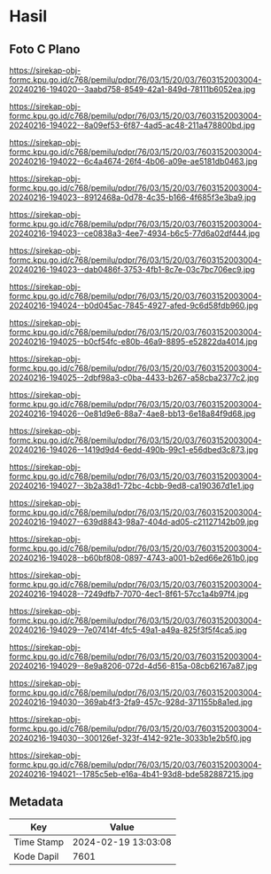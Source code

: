 # Hasil

## Foto C Plano

https://sirekap-obj-formc.kpu.go.id/c768/pemilu/pdpr/76/03/15/20/03/7603152003004-20240216-194020--3aabd758-8549-42a1-849d-78111b6052ea.jpg

https://sirekap-obj-formc.kpu.go.id/c768/pemilu/pdpr/76/03/15/20/03/7603152003004-20240216-194022--8a09ef53-6f87-4ad5-ac48-211a478800bd.jpg

https://sirekap-obj-formc.kpu.go.id/c768/pemilu/pdpr/76/03/15/20/03/7603152003004-20240216-194022--6c4a4674-26f4-4b06-a09e-ae5181db0463.jpg

https://sirekap-obj-formc.kpu.go.id/c768/pemilu/pdpr/76/03/15/20/03/7603152003004-20240216-194023--8912468a-0d78-4c35-b166-4f685f3e3ba9.jpg

https://sirekap-obj-formc.kpu.go.id/c768/pemilu/pdpr/76/03/15/20/03/7603152003004-20240216-194023--ce0838a3-4ee7-4934-b6c5-77d6a02df444.jpg

https://sirekap-obj-formc.kpu.go.id/c768/pemilu/pdpr/76/03/15/20/03/7603152003004-20240216-194023--dab0486f-3753-4fb1-8c7e-03c7bc706ec9.jpg

https://sirekap-obj-formc.kpu.go.id/c768/pemilu/pdpr/76/03/15/20/03/7603152003004-20240216-194024--b0d045ac-7845-4927-afed-9c6d58fdb960.jpg

https://sirekap-obj-formc.kpu.go.id/c768/pemilu/pdpr/76/03/15/20/03/7603152003004-20240216-194025--b0cf54fc-e80b-46a9-8895-e52822da4014.jpg

https://sirekap-obj-formc.kpu.go.id/c768/pemilu/pdpr/76/03/15/20/03/7603152003004-20240216-194025--2dbf98a3-c0ba-4433-b267-a58cba2377c2.jpg

https://sirekap-obj-formc.kpu.go.id/c768/pemilu/pdpr/76/03/15/20/03/7603152003004-20240216-194026--0e81d9e6-88a7-4ae8-bb13-6e18a84f9d68.jpg

https://sirekap-obj-formc.kpu.go.id/c768/pemilu/pdpr/76/03/15/20/03/7603152003004-20240216-194026--1419d9d4-6edd-490b-99c1-e56dbed3c873.jpg

https://sirekap-obj-formc.kpu.go.id/c768/pemilu/pdpr/76/03/15/20/03/7603152003004-20240216-194027--3b2a38d1-72bc-4cbb-9ed8-ca190367d1e1.jpg

https://sirekap-obj-formc.kpu.go.id/c768/pemilu/pdpr/76/03/15/20/03/7603152003004-20240216-194027--639d8843-98a7-404d-ad05-c21127142b09.jpg

https://sirekap-obj-formc.kpu.go.id/c768/pemilu/pdpr/76/03/15/20/03/7603152003004-20240216-194028--b60bf808-0897-4743-a001-b2ed66e261b0.jpg

https://sirekap-obj-formc.kpu.go.id/c768/pemilu/pdpr/76/03/15/20/03/7603152003004-20240216-194028--7249dfb7-7070-4ec1-8f61-57cc1a4b97f4.jpg

https://sirekap-obj-formc.kpu.go.id/c768/pemilu/pdpr/76/03/15/20/03/7603152003004-20240216-194029--7e07414f-4fc5-49a1-a49a-825f3f5f4ca5.jpg

https://sirekap-obj-formc.kpu.go.id/c768/pemilu/pdpr/76/03/15/20/03/7603152003004-20240216-194029--8e9a8206-072d-4d56-815a-08cb62167a87.jpg

https://sirekap-obj-formc.kpu.go.id/c768/pemilu/pdpr/76/03/15/20/03/7603152003004-20240216-194030--369ab4f3-2fa9-457c-928d-371155b8a1ed.jpg

https://sirekap-obj-formc.kpu.go.id/c768/pemilu/pdpr/76/03/15/20/03/7603152003004-20240216-194030--300126ef-323f-4142-921e-3033b1e2b5f0.jpg

https://sirekap-obj-formc.kpu.go.id/c768/pemilu/pdpr/76/03/15/20/03/7603152003004-20240216-194021--1785c5eb-e16a-4b41-93d8-bde582887215.jpg


## Metadata

| Key        | Value               |
| ---------- | ------------------- |
| Time Stamp | 2024-02-19 13:03:08 |
| Kode Dapil | 7601                |



